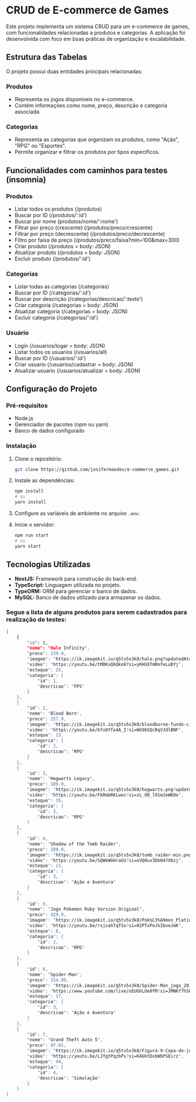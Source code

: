 # CRUD de E-commerce de Games

Este projeto implementa um sistema CRUD para um e-commerce de games, com funcionalidades relacionadas a produtos e categorias. A aplicação foi desenvolvida com foco em boas práticas de organização e escalabilidade.

## Estrutura das Tabelas

O projeto possui duas entidades principais relacionadas:

### Produtos
- Representa os jogos disponíveis no e-commerce.
- Contém informações como nome, preço, descrição e categoria associada.

### Categorias
- Representa as categorias que organizam os produtos, como "Ação", "RPG" ou "Esportes".
- Permite organizar e filtrar os produtos por tipos específicos.

## Funcionalidades com caminhos para testes (insomnia)

### Produtos

- Listar todos os produtos  (/produtos)
- Buscar por ID  (/produtos/':id')
- Buscar por nome  (produtos/nome/':nome')
- Filtrar por preço (crescente)  (/produtos/preco/crescente)
- Filtrar por preço (decrescente)  (/produtos/preco/decrescente)
- Filtro por faixa de preço  (/produtos/preco/faixa?min=100&max=300)
- Criar produto  (/produtos  = body: JSON)
- Atualizar produto  (/produtos = body: JSON)
- Excluir produto  (/produtos/':id')

### Categorias

- Listar todas as categorias (/categorias)
- Buscar por ID  (/categorias/':id')
- Buscar por descrição  (/categorias/descricao/':texto')
- Criar categoria  (/categorias = body: JSON)
- Atualizar categoria  (/categorias = body: JSON)
- Excluir categoria  (/categorias/':id') 

### Usuário

- Login  (/usuarios/logar  = body: JSON)
- Listar todos os usuarios  (/usuarios/all)
- Buscar por ID  (/usuarios/':id')
- Criar usuario  (/usuarios/cadastrar  = body: JSON)
- Atualizar usuario  (/usuarios/atualizar  = body: JSON)

## Configuração do Projeto

### Pré-requisitos

- Node.js
- Gerenciador de pacotes (npm ou yarn)
- Banco de dados configurado

### Instalação

1. Clone o repositório:
   ```bash
   git clone https://github.com/josifermaodev/e-commerce_games.git
   ```

2. Instale as dependências:
   ```bash
   npm install
   # ou
   yarn install
   ```

3. Configure as variáveis de ambiente no arquivo `.env`.

4. Inicie o servidor:
   ```bash
   npm run start
   # ou
   yarn start
   ```

## Tecnologias Utilizadas

- **NestJS:** Framework para construção do back-end.
- **TypeScript:** Linguagem utilizada no projeto.
- **TypeORM:** ORM para gerenciar o banco de dados.
- **MySQL:** Banco de dados utilizado para armazenar os dados.


### Segue a lista de alguns produtos para serem cadastrados para realização de testes:

```bash
[
	{
		"id": 1,
		"nome": "Halo Infinity",
		"preco": 139.9,
		"imagem": "https://ik.imagekit.io/q5tv5x3k8/halo.png?updatedAt=1737306502816",
		"video": "https://youtu.be/tMDKsQ6Qkn8?si=yKHUXTmRmfeLuDYj",
		"estoque": 25,
		"categoria": {
			"id": 1,
			"descricao": "FPS"
		}
	},
	{
		"id": 2,
		"nome": "Blood Born",
		"preco": 257.9,
		"imagem": "https://ik.imagekit.io/q5tv5x3k8/bloodborne-fundo-cinza.png?updatedAt=1737306502736",
		"video": "https://youtu.be/bfxOYfo4A_I?si=WG9EGQcRqVJdlBNF",
		"estoque": 13,
		"categoria": {
			"id": 2,
			"descricao": "RPG"
		}
	},
	{
		"id": 3,
		"nome": "Hogwarts Legacy",
		"preco": 189.9,
		"imagem": "https://ik.imagekit.io/q5tv5x3k8/hogwarts.png?updatedAt=1737306502701",
		"video": "https://youtu.be/FkRmbRKLwoc?si=zL_O0_l91mJeWK0o",
		"estoque": 35,
		"categoria": {
			"id": 2,
			"descricao": "RPG"
		}
	},
	{
		"id": 4,
		"nome": "Shadow of the Tomb Raider",
		"preco": 289.9,
		"imagem": "https://ik.imagekit.io/q5tv5x3k8/tomb_raider-min.png?updatedAt=1737306502509",
		"video": "https://youtu.be/SQWkWGHraGU?si=oVQ0ux3Ob047X6zj",
		"estoque": 21,
		"categoria": {
			"id": 3,
			"descricao": "Ação e Aventura"
		}
	},
	{
		"id": 5,
		"nome": "Jogo Pokemon Ruby Version Original",
		"preco": 429.9,
		"imagem": "https://ik.imagekit.io/q5tv5x3k8/Pok%C3%A9mon_Platinum_cover.png?updatedAt=1737306502483",
		"video": "https://youtu.be/rsjsahTqTSo?si=02PTxPeJkIboeJmK",
		"estoque": 8,
		"categoria": {
			"id": 2,
			"descricao": "RPG"
		}
	},
	{
		"id": 6,
		"nome": "Spider-Man",
		"preco": 154.99,
		"imagem": "https://ik.imagekit.io/q5tv5x3k8/Spider-Man_jogo_2018_capa.png?updatedAt=1737306502483",
		"video": "https://www.youtube.com/live/oEUGhLOe0fM?si=JMNKf7hSUM-xKIJX",
		"estoque": 17,
		"categoria": {
			"id": 3,
			"descricao": "Ação e Aventura"
		}
	},
	{
		"id": 7,
		"nome": "Grand Theft Auto 5",
		"preco": 97.91,
		"imagem": "https://ik.imagekit.io/q5tv5x3k8/Figura-9-Capa-do-jogo-Grand-Theft-Auto.png?updatedAt=1737306502041",
		"video": "https://youtu.be/LJfgtPqzbPs?si=KAUktDxbWbPSEirz",
		"estoque": 44,
		"categoria": {
			"id": 4,
			"descricao": "Simulação"
		}
	}
]
```
